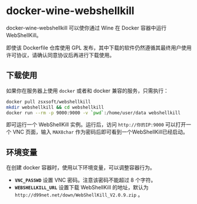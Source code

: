 # docker-wine-webshellkill

docker-wine-webshellkill 可以使你通过 Wine 在 Docker 容器中运行 WebShellKill。

即使该 Dockerfile 仓库使用 GPL 发布，其中下载的软件仍然遵循其最终用户使用许可协议，请确认同意协议后再进行下载使用。


## 下载使用

如果你在服务器上使用 `docker` 或者和 docker 兼容的服务，只需执行：

```bash
docker pull zsxsoft/webshellkill
mkdir webshellkill && cd webshellkill
docker run --rm -p 9000:9000 -v `pwd`:/home/user/data webshellkill
```

即可运行一个 WebShellKill 实例。运行后，访问 `http://你的IP:9000` 可以打开一个 VNC 页面，输入 `MAX8char` 作为密码后即可看到一个WebShellKill已经启动。


## 环境变量

在创建 docker 容器时，使用以下环境变量，可以调整容器行为。

* **`VNC_PASSWD`** 设置 VNC 密码。注意该密码不能超过 8 个字符。
* **`WEBSHELLKILL_URL`** 设置下载 WebShellKill 的地址，默认为 `http://d99net.net/down/WebShellKill_V2.0.9.zip` 。
